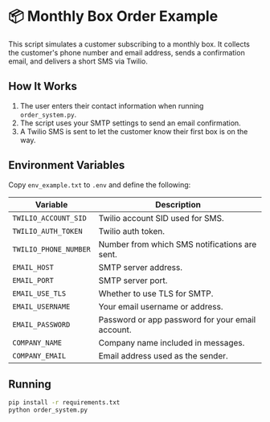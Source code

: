 ---
---

# 📦 Monthly Box Order Example

This script simulates a customer subscribing to a monthly box. It collects the customer's phone number and email address, sends a confirmation email, and delivers a short SMS via Twilio.

## How It Works
1. The user enters their contact information when running `order_system.py`.
2. The script uses your SMTP settings to send an email confirmation.
3. A Twilio SMS is sent to let the customer know their first box is on the way.

## Environment Variables
Copy `env_example.txt` to `.env` and define the following:

| Variable | Description |
|----------|-------------|
| `TWILIO_ACCOUNT_SID` | Twilio account SID used for SMS. |
| `TWILIO_AUTH_TOKEN` | Twilio auth token. |
| `TWILIO_PHONE_NUMBER` | Number from which SMS notifications are sent. |
| `EMAIL_HOST` | SMTP server address. |
| `EMAIL_PORT` | SMTP server port. |
| `EMAIL_USE_TLS` | Whether to use TLS for SMTP. |
| `EMAIL_USERNAME` | Your email username or address. |
| `EMAIL_PASSWORD` | Password or app password for your email account. |
| `COMPANY_NAME` | Company name included in messages. |
| `COMPANY_EMAIL` | Email address used as the sender. |

## Running
```bash
pip install -r requirements.txt
python order_system.py
```

